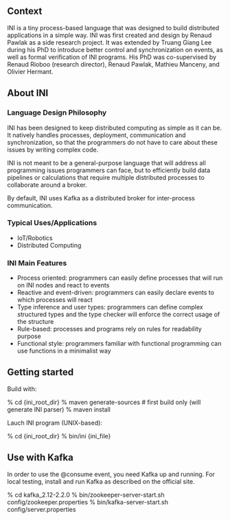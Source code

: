 
## Context

INI is a tiny process-based language that was designed to build distributed applications in a simple way.
INI was first created and design by Renaud Pawlak as a side research project.
It was extended by Truang Giang Lee during his PhD to introduce better control and synchronization on events, as well as formal verification of INI programs. His PhD was co-supervised by Renaud Rioboo (research director), Renaud Pawlak, Mathieu Manceny, and Olivier Hermant.

## About INI

### Language Design Philosophy

INI has been designed to keep distributed computing as simple as it can be. It natively handles processes, deployment, communication and synchronization, so that the programmers do not have to care about these issues by writing complex code.

INI is not meant to be a general-purpose language that will address all programming issues programmers can face, but to efficiently build data pipelines or calculations that require multiple distributed processes to collaborate around a broker.

By default, INI uses Kafka as a distributed broker for inter-process communication.

### Typical Uses/Applications

- IoT/Robotics
- Distributed Computing

### INI Main Features

- Process oriented: programmers can easily define processes that will run on INI nodes and react to events
- Reactive and event-driven: programmers can easily declare events to which processes will react
- Type inference and user types: programmers can define complex structured types and the type checker will enforce the correct usage of the structure
- Rule-based: processes and programs rely on rules for readability purpose
- Functional style: programmers familiar with functional programming can use functions in a minimalist way

## Getting started

Build with:

% cd {ini_root_dir}
% maven generate-sources # first build only (will generate INI parser)
% maven install

Lauch INI program (UNIX-based):

% cd {ini_root_dir}
% bin/ini {ini_file}

## Use with Kafka

In order to use the @consume event, you need Kafka up and running. For local testing, install and run Kafka as described on the official site.

% cd kafka_2.12-2.2.0
% bin/zookeeper-server-start.sh config/zookeeper.properties
% bin/kafka-server-start.sh config/server.properties

